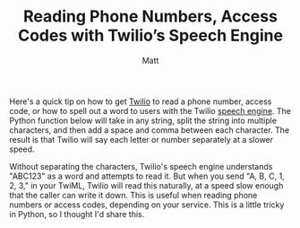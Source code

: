 ﻿---
layout: post
title: 'Reading Phone Numbers, Access Codes with Twilio&#8217;s Speech Engine'
author: Matt
permalink: /2010/12/reading-phone-numbers-access-codes-with-twilios-speech-engine/
categories:
  - Development
tags:
  - php
---

Here's a quick tip on how to get [Twilio](http://www.twilio.com) to read a phone number, access code, or how to spell out a word to users with the Twilio [speech engine](http://www.twilio.com/docs/api/2010-04-01/twiml/say). The Python function below will take in any string, split the string into multiple characters, and then add a space and comma between each character. The result is that Twilio will say each letter or number separately at a slower speed.

<script src="https://gist.github.com/mbmccormick/758022.js"> </script>

Without separating the characters, Twilio's speech engine understands "ABC123" as a word and attempts to read it. But when you send "A, B, C, 1, 2, 3," in your TwiML, Twilio will read this naturally, at a speed slow enough that the caller can write it down. This is useful when reading phone numbers or access codes, depending on your service. This is a little tricky in Python, so I thought I'd share this.
